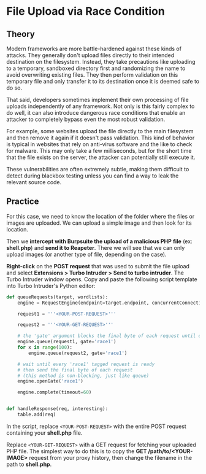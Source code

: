 # File Upload via Race Condition

## Theory

Modern frameworks are more battle-hardened against these kinds of attacks. They generally don't upload files directly to their intended destination on the filesystem. Instead, they take precautions like uploading to a temporary, sandboxed directory first and randomizing the name to avoid overwriting existing files. They then perform validation on this temporary file and only transfer it to its destination once it is deemed safe to do so.

That said, developers sometimes implement their own processing of file uploads independently of any framework. Not only is this fairly complex to do well, it can also introduce dangerous race conditions that enable an attacker to completely bypass even the most robust validation.

For example, some websites upload the file directly to the main filesystem and then remove it again if it doesn't pass validation. This kind of behavior is typical in websites that rely on anti-virus software and the like to check for malware. This may only take a few milliseconds, but for the short time that the file exists on the server, the attacker can potentially still execute it.

These vulnerabilities are often extremely subtle, making them difficult to detect during blackbox testing unless you can find a way to leak the relevant source code.

## Practice

For this case, we need to know the location of the folder where the files or images are uploaded. We can upload a simple image and then look for its location.

Then we **intercept with Burpsuite the upload of a malicious PHP** **file** (ex: **shell.php**) and **send it to Reapeter**. There we will see that we can only upload images (or another type of file, depending on the case).

**Right-click** on the **POST request** that was used to submit the file upload and select **Extensions > Turbo Intruder > Send to turbo intruder**. The Turbo Intruder window opens. Copy and paste the following script template into Turbo Intruder's Python editor:

```python
def queueRequests(target, wordlists):
    engine = RequestEngine(endpoint=target.endpoint, concurrentConnections=200,)

    request1 = '''<YOUR-POST-REQUEST>'''

    request2 = '''<YOUR-GET-REQUEST>'''

    # the 'gate' argument blocks the final byte of each request until openGate is invoked
    engine.queue(request1, gate='race1')
    for x in range(100):
        engine.queue(request2, gate='race1')

    # wait until every 'race1' tagged request is ready
    # then send the final byte of each request
    # (this method is non-blocking, just like queue)
    engine.openGate('race1')

    engine.complete(timeout=60)


def handleResponse(req, interesting):
    table.add(req)
```

In the script, replace `<YOUR-POST-REQUEST>` with the entire POST request containing your **shell.php** file.

Replace `<YOUR-GET-REQUEST>` with a GET request for fetching your uploaded PHP file. The simplest way to do this is to copy the **GET /path/to/\<YOUR-IMAGE>** request from your proxy history, then change the filename in the path to **shell.php**.
